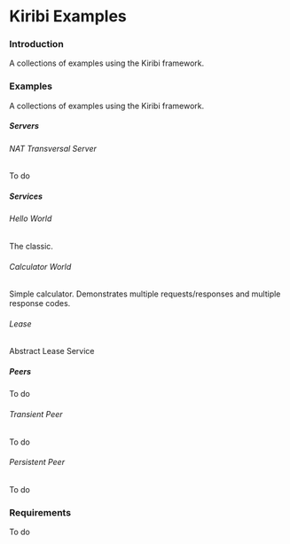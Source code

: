 # Kiribi Examples
### Introduction
A collections of examples using the Kiribi framework.

### Examples
A collections of examples using the Kiribi framework.

##### Servers

###### NAT Transversal Server
To do

##### Services

###### Hello World
The classic.

###### Calculator World
Simple calculator. Demonstrates multiple requests/responses and multiple response codes.

###### Lease
Abstract Lease Service

##### Peers
To do

###### Transient Peer
To do

###### Persistent Peer
To do

### Requirements
To do


